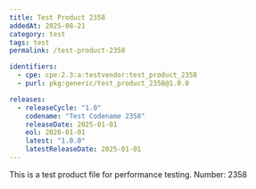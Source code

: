 ```yaml
---
title: Test Product 2358
addedAt: 2025-08-21
category: test
tags: test
permalink: /test-product-2358

identifiers:
  - cpe: cpe:2.3:a:testvendor:test_product_2358
  - purl: pkg:generic/test_product_2358@1.0.0

releases:
  - releaseCycle: "1.0"
    codename: "Test Codename 2358"
    releaseDate: 2025-01-01
    eol: 2026-01-01
    latest: "1.0.0"
    latestReleaseDate: 2025-01-01
---
```


This is a test product file for performance testing. Number: 2358
